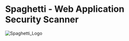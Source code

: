 # Spaghetti - Web Application Security Scanner

![Spaghetti_Logo](https://github.com/m4ll0k/Spaghetti/blob/master/screenshots/logo.png)

